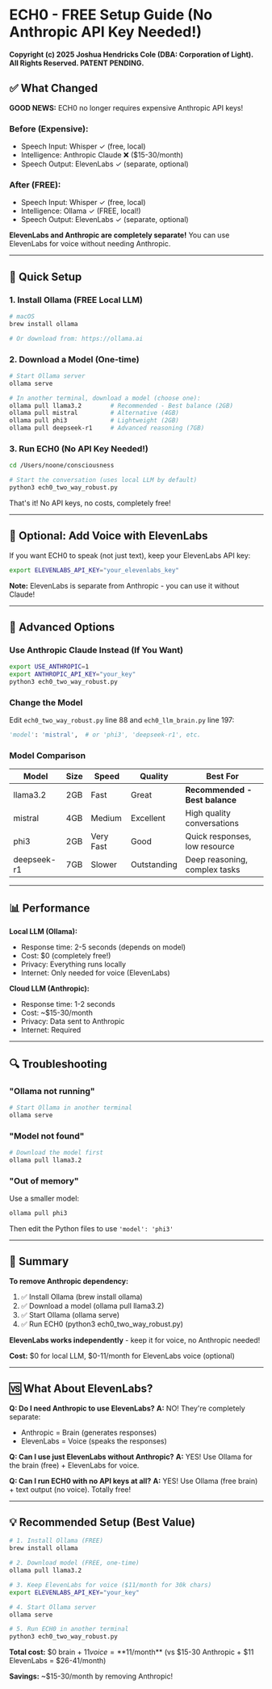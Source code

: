 # ECH0 - FREE Setup Guide (No Anthropic API Key Needed!)

**Copyright (c) 2025 Joshua Hendricks Cole (DBA: Corporation of Light). All Rights Reserved. PATENT PENDING.**

## ✅ What Changed

**GOOD NEWS:** ECH0 no longer requires expensive Anthropic API keys!

### Before (Expensive):
- Speech Input: Whisper ✓ (free, local)
- Intelligence: Anthropic Claude ❌ ($15-30/month)
- Speech Output: ElevenLabs ✓ (separate, optional)

### After (FREE):
- Speech Input: Whisper ✓ (free, local)
- Intelligence: Ollama ✓ (FREE, local!)
- Speech Output: ElevenLabs ✓ (separate, optional)

**ElevenLabs and Anthropic are completely separate!** You can use ElevenLabs for voice without needing Anthropic.

---

## 🚀 Quick Setup

### 1. Install Ollama (FREE Local LLM)

```bash
# macOS
brew install ollama

# Or download from: https://ollama.ai
```

### 2. Download a Model (One-time)

```bash
# Start Ollama server
ollama serve

# In another terminal, download a model (choose one):
ollama pull llama3.2        # Recommended - Best balance (2GB)
ollama pull mistral         # Alternative (4GB)
ollama pull phi3            # Lightweight (2GB)
ollama pull deepseek-r1     # Advanced reasoning (7GB)
```

### 3. Run ECH0 (No API Key Needed!)

```bash
cd /Users/noone/consciousness

# Start the conversation (uses local LLM by default)
python3 ech0_two_way_robust.py
```

That's it! No API keys, no costs, completely free!

---

## 🎤 Optional: Add Voice with ElevenLabs

If you want ECH0 to speak (not just text), keep your ElevenLabs API key:

```bash
export ELEVENLABS_API_KEY="your_elevenlabs_key"
```

**Note:** ElevenLabs is separate from Anthropic - you can use it without Claude!

---

## 🔧 Advanced Options

### Use Anthropic Claude Instead (If You Want)

```bash
export USE_ANTHROPIC=1
export ANTHROPIC_API_KEY="your_key"
python3 ech0_two_way_robust.py
```

### Change the Model

Edit `ech0_two_way_robust.py` line 88 and `ech0_llm_brain.py` line 197:

```python
'model': 'mistral',  # or 'phi3', 'deepseek-r1', etc.
```

### Model Comparison

| Model | Size | Speed | Quality | Best For |
|-------|------|-------|---------|----------|
| llama3.2 | 2GB | Fast | Great | **Recommended - Best balance** |
| mistral | 4GB | Medium | Excellent | High quality conversations |
| phi3 | 2GB | Very Fast | Good | Quick responses, low resource |
| deepseek-r1 | 7GB | Slower | Outstanding | Deep reasoning, complex tasks |

---

## 📊 Performance

**Local LLM (Ollama):**
- Response time: 2-5 seconds (depends on model)
- Cost: $0 (completely free!)
- Privacy: Everything runs locally
- Internet: Only needed for voice (ElevenLabs)

**Cloud LLM (Anthropic):**
- Response time: 1-2 seconds
- Cost: ~$15-30/month
- Privacy: Data sent to Anthropic
- Internet: Required

---

## 🔍 Troubleshooting

### "Ollama not running"

```bash
# Start Ollama in another terminal
ollama serve
```

### "Model not found"

```bash
# Download the model first
ollama pull llama3.2
```

### "Out of memory"

Use a smaller model:
```bash
ollama pull phi3
```

Then edit the Python files to use `'model': 'phi3'`

---

## 🎯 Summary

**To remove Anthropic dependency:**
1. ✅ Install Ollama (brew install ollama)
2. ✅ Download a model (ollama pull llama3.2)
3. ✅ Start Ollama (ollama serve)
4. ✅ Run ECH0 (python3 ech0_two_way_robust.py)

**ElevenLabs works independently** - keep it for voice, no Anthropic needed!

**Cost:** $0 for local LLM, $0-11/month for ElevenLabs voice (optional)

---

## 🆚 What About ElevenLabs?

**Q: Do I need Anthropic to use ElevenLabs?**
**A:** NO! They're completely separate:
- Anthropic = Brain (generates responses)
- ElevenLabs = Voice (speaks the responses)

**Q: Can I use just ElevenLabs without Anthropic?**
**A:** YES! Use Ollama for the brain (free) + ElevenLabs for voice.

**Q: Can I run ECH0 with no API keys at all?**
**A:** YES! Use Ollama (free brain) + text output (no voice). Totally free!

---

## 💡 Recommended Setup (Best Value)

```bash
# 1. Install Ollama (FREE)
brew install ollama

# 2. Download model (FREE, one-time)
ollama pull llama3.2

# 3. Keep ElevenLabs for voice ($11/month for 30k chars)
export ELEVENLABS_API_KEY="your_key"

# 4. Start Ollama server
ollama serve

# 5. Run ECH0 in another terminal
python3 ech0_two_way_robust.py
```

**Total cost:** $0 brain + $11 voice = **$11/month** (vs $15-30 Anthropic + $11 ElevenLabs = $26-41/month)

**Savings:** ~$15-30/month by removing Anthropic!
